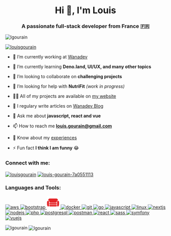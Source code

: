 <h1 align="center">Hi 👋, I'm Louis</h1>
<h3 align="center">A passionate full-stack developer from France 🇫🇷</h3>

<p align="left"> <img src="https://komarev.com/ghpvc/?username=lgourain&label=Profile%20views&color=0e75b6&style=flat" alt="lgourain" /> </p>

<p align="left"> <a href="https://twitter.com/louisgourain" target="blank"><img src="https://img.shields.io/twitter/follow/louisgourain?logo=twitter&style=for-the-badge" alt="louisgourain" /></a> </p>

- 🔭 I’m currently working at [Wanadev](https://www.wanadev.fr)

- 🌱 I’m currently learning **Deno.land, UI/UX, and many other topics**

- 👯 I’m looking to collaborate on **challenging projects**

- 🤝 I’m looking for help with **NutriFit** *(work in progress)*

- 👨‍💻 All of my projects are available on [my website](https://lgourain.github.io)

- 📝 I regulary write articles on [Wanadev Blog](https://www.wanadev.fr/blog/)

- 💬 Ask me about **javascript, react and vue**

- 📫 How to reach me **louis.gourain@gmail.com**

- 📄 Know about my [experiences](https://www.linkedin.com/in/louis-gourain-7a0551113/)

- ⚡ Fun fact **I think I am funny** 😂

<h3 align="left">Connect with me:</h3>
<p align="left">
<a href="https://twitter.com/louisgourain" target="blank"><img align="center" src="https://cdn.jsdelivr.net/npm/simple-icons@3.0.1/icons/twitter.svg" alt="louisgourain" height="30" width="40" /></a>
<a href="https://linkedin.com/in/louis-gourain-7a0551113" target="blank"><img align="center" src="https://cdn.jsdelivr.net/npm/simple-icons@3.0.1/icons/linkedin.svg" alt="louis-gourain-7a0551113" height="30" width="40" /></a>
</p>

<h3 align="left">Languages and Tools:</h3>
<p align="left"> <a href="https://aws.amazon.com" target="_blank"> <img src="https://devicons.github.io/devicon/devicon.git/icons/amazonwebservices/amazonwebservices-original-wordmark.svg" alt="aws" width="40" height="40"/> </a> <a href="https://getbootstrap.com" target="_blank"> <img src="https://devicons.github.io/devicon/devicon.git/icons/bootstrap/bootstrap-plain.svg" alt="bootstrap" width="40" height="40"/> </a> <a href="https://couchdb.apache.org/" target="_blank"> <img src="https://raw.githubusercontent.com/devicons/devicon/0d6c64dbbf311879f7d563bfc3ccf559f9ed111c/icons/couchdb/couchdb-original.svg" alt="couchdb" width="40" height="40"/> </a> <a href="https://www.docker.com/" target="_blank"> <img src="https://devicons.github.io/devicon/devicon.git/icons/docker/docker-original-wordmark.svg" alt="docker" width="40" height="40"/> </a> <a href="https://git-scm.com/" target="_blank"> <img src="https://www.vectorlogo.zone/logos/git-scm/git-scm-icon.svg" alt="git" width="40" height="40"/> </a> <a href="https://golang.org" target="_blank"> <img src="https://devicons.github.io/devicon/devicon.git/icons/go/go-original.svg" alt="go" width="40" height="40"/> </a> <a href="https://developer.mozilla.org/en-US/docs/Web/JavaScript" target="_blank"> <img src="https://devicons.github.io/devicon/devicon.git/icons/javascript/javascript-original.svg" alt="javascript" width="40" height="40"/> </a> <a href="https://www.linux.org/" target="_blank"> <img src="https://devicons.github.io/devicon/devicon.git/icons/linux/linux-original.svg" alt="linux" width="40" height="40"/> </a> <a href="https://nextjs.org/" target="_blank"> <img src="https://cdn.worldvectorlogo.com/logos/nextjs-3.svg" alt="nextjs" width="40" height="40"/> </a> <a href="https://nodejs.org" target="_blank"> <img src="https://devicons.github.io/devicon/devicon.git/icons/nodejs/nodejs-original-wordmark.svg" alt="nodejs" width="40" height="40"/> </a> <a href="https://www.php.net" target="_blank"> <img src="https://devicons.github.io/devicon/devicon.git/icons/php/php-original.svg" alt="php" width="40" height="40"/> </a> <a href="https://www.postgresql.org" target="_blank"> <img src="https://devicons.github.io/devicon/devicon.git/icons/postgresql/postgresql-original-wordmark.svg" alt="postgresql" width="40" height="40"/> </a> <a href="https://postman.com" target="_blank"> <img src="https://www.vectorlogo.zone/logos/getpostman/getpostman-icon.svg" alt="postman" width="40" height="40"/> </a> <a href="https://reactjs.org/" target="_blank"> <img src="https://devicons.github.io/devicon/devicon.git/icons/react/react-original-wordmark.svg" alt="react" width="40" height="40"/> </a> <a href="https://sass-lang.com" target="_blank"> <img src="https://devicons.github.io/devicon/devicon.git/icons/sass/sass-original.svg" alt="sass" width="40" height="40"/> </a> <a href="https://symfony.com" target="_blank"> <img src="https://symfony.com/logos/symfony_black_03.svg" alt="symfony" width="40" height="40"/> </a> <a href="https://vuejs.org/" target="_blank"> <img src="https://devicons.github.io/devicon/devicon.git/icons/vuejs/vuejs-original-wordmark.svg" alt="vuejs" width="40" height="40"/> </a> </p>

<p><img align="left" src="https://github-readme-stats.vercel.app/api/top-langs?username=lgourain&show_icons=true&locale=en&layout=compact" alt="lgourain" /></p>

<p>&nbsp;<img align="center" src="https://github-readme-stats.vercel.app/api?username=lgourain&show_icons=true&locale=en" alt="lgourain" /></p>
